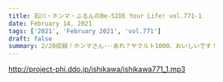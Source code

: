 ```yaml
---
title: 石川・ホンマ・ぶるんのBe-SIDE Your Life! vol.771-1
date: February 14, 2021
tags: ['2021', 'February 2021', 'vol.771']
draft: false
summary: 2/20収録！ホンマさん･･･あれ？ヤクルト1000、おいしいです！
---
```


http://project-phi.ddo.jp/ishikawa/ishikawa771_1.mp3